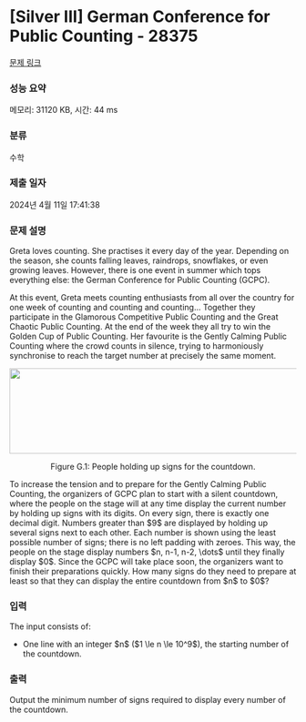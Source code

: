 # [Silver III] German Conference for Public Counting - 28375 

[문제 링크](https://www.acmicpc.net/problem/28375) 

### 성능 요약

메모리: 31120 KB, 시간: 44 ms

### 분류

수학

### 제출 일자

2024년 4월 11일 17:41:38

### 문제 설명

<p>Greta loves counting. She practises it every day of the year. Depending on the season, she counts falling leaves, raindrops, snowflakes, or even growing leaves. However, there is one event in summer which tops everything else: the German Conference for Public Counting (GCPC).</p>

<p>At this event, Greta meets counting enthusiasts from all over the country for one week of counting and counting and counting... Together they participate in the Glamorous Competitive Public Counting and the Great Chaotic Public Counting. At the end of the week they all try to win the Golden Cup of Public Counting. Her favourite is the Gently Calming Public Counting where the crowd counts in silence, trying to harmoniously synchronise to reach the target number at precisely the same moment.</p>

<p style="text-align: center;"><img alt="" src="https://upload.acmicpc.net/fcc4bc58-212a-4702-a734-e468f8b22d9c/-/preview/" style="width: 599px; height: 150px;"></p>

<p style="text-align: center;">Figure G.1: People holding up signs for the countdown.</p>

<p>To increase the tension and to prepare for the Gently Calming Public Counting, the organizers of GCPC plan to start with a silent countdown, where the people on the stage will at any time display the current number by holding up signs with its digits. On every sign, there is exactly one decimal digit. Numbers greater than $9$ are displayed by holding up several signs next to each other. Each number is shown using the least possible number of signs; there is no left padding with zeroes. This way, the people on the stage display numbers $n, n-1, n-2, \dots$ until they finally display $0$. Since the GCPC will take place soon, the organizers want to finish their preparations quickly. How many signs do they need to prepare at least so that they can display the entire countdown from $n$ to $0$?</p>

### 입력 

 <p>The input consists of:</p>

<ul>
	<li>One line with an integer $n$ ($1 \le n \le 10^9$), the starting number of the countdown.</li>
</ul>

### 출력 

 <p>Output the minimum number of signs required to display every number of the countdown.</p>

